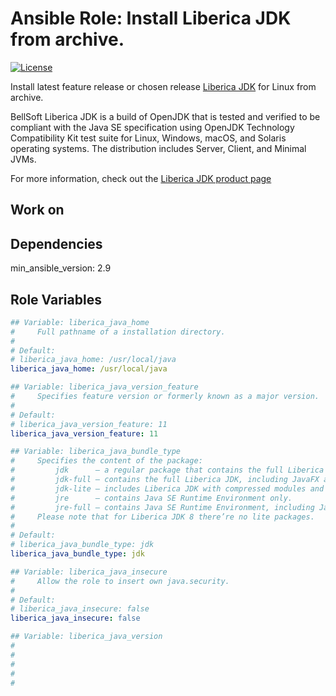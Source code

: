 # Ansible Role: Install Liberica JDK from archive.

 [![License](https://img.shields.io/badge/License-Apache_2.0-blue.svg)](https://opensource.org/licenses/Apache-2.0)

 Install latest feature release or chosen release [Liberica JDK](https://bell-sw.com/) for Linux from archive.

 BellSoft Liberica JDK is a build of OpenJDK that is tested and verified to be compliant with the Java SE specification using OpenJDK Technology Compatibility Kit test suite for Linux, Windows, macOS, and Solaris operating systems.
 The distribution includes Server, Client, and Minimal JVMs.

 For more information, check out the [Liberica JDK product page](https://bell-sw.com/pages/libericajdk/)

## Work on

## Dependencies

min_ansible_version: 2.9

## Role Variables
```yaml
## Variable: liberica_java_home
#     Full pathname of a installation directory.
#
# Default:
# liberica_java_home: /usr/local/java
liberica_java_home: /usr/local/java

## Variable: liberica_java_version_feature
#     Specifies feature version or formerly known as a major version.
#
# Default:
# liberica_java_version_feature: 11
liberica_java_version_feature: 11

## Variable: liberica_java_bundle_type
#     Specifies the content of the package:
#         jdk      — a regular package that contains the full Liberica JDK, not including JavaFX.
#         jdk-full — contains the full Liberica JDK, including JavaFX and a variety of JVMs for platforms that support it.
#         jdk-lite — includes Liberica JDK with compressed modules and Server VM, without any extra packages.
#         jre      — contains Java SE Runtime Environment only.
#         jre-full — contains Java SE Runtime Environment, including JavaFX.
#     Please note that for Liberica JDK 8 there’re no lite packages.
#
# Default:
# liberica_java_bundle_type: jdk
liberica_java_bundle_type: jdk

## Variable: liberica_java_insecure
#     Allow the role to insert own java.security.
#
# Default:
# liberica_java_insecure: false
liberica_java_insecure: false

## Variable: liberica_java_version
#
#
#
#
#
